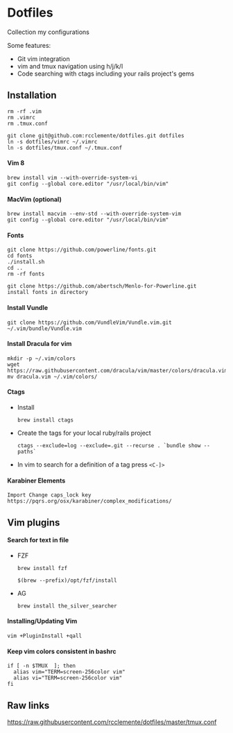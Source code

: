 # Dotfiles

Collection my configurations

Some features:
- Git vim integration
- vim and tmux navigation using h/j/k/l
- Code searching with ctags including your rails project's gems

## Installation

    rm -rf .vim
    rm .vimrc
    rm .tmux.conf

    git clone git@github.com:rcclemente/dotfiles.git dotfiles
    ln -s dotfiles/vimrc ~/.vimrc
    ln -s dotfiles/tmux.conf ~/.tmux.conf

#### Vim 8
    
    brew install vim --with-override-system-vi
    git config --global core.editor "/usr/local/bin/vim"

#### MacVim (optional)

    brew install macvim --env-std --with-override-system-vim
    git config --global core.editor "/usr/local/bin/vim"

#### Fonts

    git clone https://github.com/powerline/fonts.git
    cd fonts
    ./install.sh
    cd ..
    rm -rf fonts

    git clone https://github.com/abertsch/Menlo-for-Powerline.git
    install fonts in directory

#### Install Vundle

    git clone https://github.com/VundleVim/Vundle.vim.git ~/.vim/bundle/Vundle.vim

#### Install Dracula for vim

    mkdir -p ~/.vim/colors
    wget https://raw.githubusercontent.com/dracula/vim/master/colors/dracula.vim
    mv dracula.vim ~/.vim/colors/

#### Ctags

  - Install

    `brew install ctags`

  - Create the tags for your local ruby/rails project

    ``ctags --exclude=log --exclude=.git --recurse . `bundle show --paths` ``

  - In vim to search for a definition of a tag press `<C-]>`

#### Karabiner Elements

    Import Change caps_lock key
    https://pqrs.org/osx/karabiner/complex_modifications/

## Vim plugins

#### Search for text in file

  - FZF
  
    `brew install fzf`
    
    `$(brew --prefix)/opt/fzf/install`
  
  - AG
  
    `brew install the_silver_searcher`

#### Installing/Updating Vim

    vim +PluginInstall +qall

#### Keep vim colors consistent in bashrc

    if [ -n $TMUX  ]; then
      alias vim="TERM=screen-256color vim"
      alias vi="TERM=screen-256color vim"
    fi

## Raw links

https://raw.githubusercontent.com/rcclemente/dotfiles/master/tmux.conf


